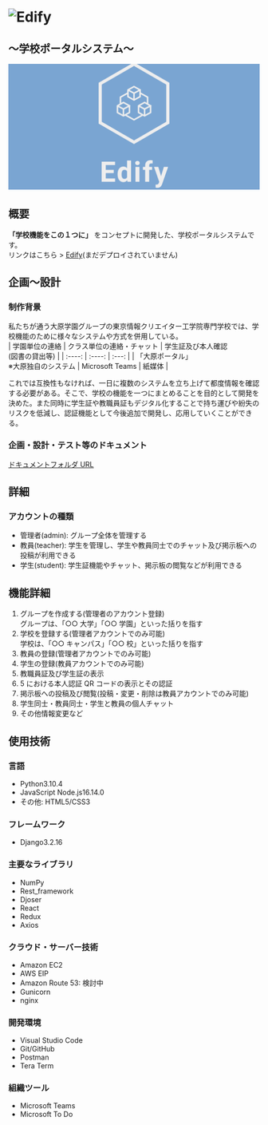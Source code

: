 # ![Edify](https://readme-typing-svg.herokuapp.com/?font=Inter&color=3A9CDF&size=30&weight=700&lines=Edify)
## ～学校ポータルシステム～

![Edify](./portal_project/media/logos/linkedin_banner_image_1.png "Edify")

## 概要

**「学校機能をこの１つに」** をコンセプトに開発した、学校ポータルシステムです。  
リンクはこちら > [Edify](https://www.sampleeeeee.com)(まだデプロイされていません)

## 企画～設計

### 制作背景

私たちが通う大原学園グループの東京情報クリエイター工学院専門学校では、学校機能のために様々なシステムや方式を併用している。  
| 学園単位の連絡 | クラス単位の連絡・チャット | 学生証及び本人確認<br>(図書の貸出等) |
| :----: | :----: | :---: |
| 「大原ポータル」<br>※大原独自のシステム | Microsoft Teams | 紙媒体 |

これでは互換性もなければ、一日に複数のシステムを立ち上げて都度情報を確認する必要がある。そこで、学校の機能を一つにまとめることを目的として開発を決めた。また同時に学生証や教職員証もデジタル化することで持ち運びや紛失のリスクを低減し、認証機能として今後追加で開発し、応用していくことができる。

### 企画・設計・テスト等のドキュメント

[ドキュメントフォルダ URL](https://drive.google.com/drive/folders/1LmHyW1SuzeSJPZgcPlK0m9EiBsljIuQo?usp=sharing)

## 詳細

### アカウントの種類

- 管理者(admin): グループ全体を管理する
- 教員(teacher): 学生を管理し、学生や教員同士でのチャット及び掲示板への投稿が利用できる
- 学生(student): 学生証機能やチャット、掲示板の閲覧などが利用できる

## 機能詳細

1. グループを作成する(管理者のアカウント登録)  
   グループは、「○○ 大学」「○○ 学園」といった括りを指す
2. 学校を登録する(管理者アカウントでのみ可能)  
   学校は、「○○ キャンパス」「○○ 校」といった括りを指す
3. 教員の登録(管理者アカウントでのみ可能)
4. 学生の登録(教員アカウントでのみ可能)
5. 教職員証及び学生証の表示
6. 5 における本人認証 QR コードの表示とその認証
7. 掲示板への投稿及び閲覧(投稿・変更・削除は教員アカウントでのみ可能)
8. 学生同士・教員同士・学生と教員の個人チャット
9. その他情報変更など

## 使用技術

### 言語

- Python3.10.4
- JavaScript Node.js16.14.0
- その他: HTML5/CSS3

### フレームワーク

- Django3.2.16

### 主要なライブラリ

- NumPy
- Rest_framework
- Djoser
- React
- Redux
- Axios

### クラウド・サーバー技術

- Amazon EC2
- AWS EIP
- Amazon Route 53: 検討中
- Gunicorn
- nginx

### 開発環境

- Visual Studio Code
- Git/GitHub
- Postman
- Tera Term

### 組織ツール

- Microsoft Teams
- Microsoft To Do
